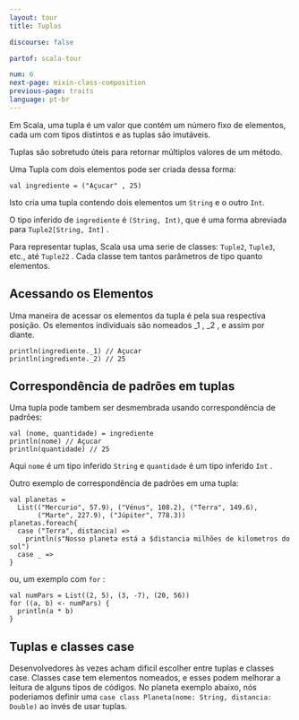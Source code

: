 ```yaml
---
layout: tour
title: Tuplas

discourse: false

partof: scala-tour

num: 6
next-page: mixin-class-composition
previous-page: traits
language: pt-br
---
```


Em Scala, uma tupla é um valor que contém um número fixo de elementos, cada um com tipos distintos e as tuplas são imutáveis.

Tuplas são sobretudo úteis para retornar múltiplos valores de um método.

Uma Tupla com dois elementos pode ser criada dessa forma:

```tut
val ingrediente = ("Açucar" , 25)
```

Isto cria uma tupla contendo dois elementos um `String` e o outro `Int`.

O tipo inferido de `ingrediente` é `(String, Int)`, que é uma forma abreviada para `Tuple2[String, Int]` .

Para representar tuplas, Scala usa uma serie de classes: `Tuple2`, `Tuple3`, etc., até `Tuple22` . Cada classe tem tantos parâmetros de tipo quanto elementos.

## Acessando os Elementos

Uma maneira de acessar os elementos da tupla é pela sua respectiva posição. Os elementos individuais são nomeados _1 , _2 , e assim por diante.

```tut
println(ingrediente._1) // Açucar
println(ingrediente._2) // 25
```

## Correspondência de padrões em tuplas

Uma tupla pode tambem ser desmembrada usando correspondência de padrões:

```tut
val (nome, quantidade) = ingrediente
println(nome) // Açucar
println(quantidade) // 25
```

Aqui `nome` é um tipo inferido `String` e `quantidade` é um tipo inferido `Int` .

Outro exemplo de correspondência de padrões em uma tupla:

```tut
val planetas =
  List(("Mercurio", 57.9), ("Vénus", 108.2), ("Terra", 149.6),
       ("Marte", 227.9), ("Júpiter", 778.3))
planetas.foreach{
  case ("Terra", distancia) =>
    println(s"Nosso planeta está a $distancia milhões de kilometros do sol")
  case _ =>
}
```

ou, um exemplo com `for` :

```tut
val numPars = List((2, 5), (3, -7), (20, 56))
for ((a, b) <- numPars) {
  println(a * b)
}
```

## Tuplas e classes case

Desenvolvedores às vezes acham dificil escolher entre tuplas e classes case. Classes case tem elementos nomeados, e esses podem melhorar a leitura de alguns tipos de códigos. No planeta exemplo abaixo, nós poderiamos definir uma `case class Planeta(nome: String, distancia: Double)` ao invés de usar tuplas.


